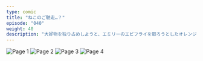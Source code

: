 ```yaml
---
type: comic
title: "ねこのご馳走…？"
episode: "040"
weight: 40
description: "大好物を独り占めしようと、エミリーのエビフライを取ろうとしたオレンジでしたが、箸が滑ってエビに逃げられました… 😭"
---
```


![Page 1](name-1.jpg)
![Page 2](name-2.jpg)
![Page 3](name-3.jpg)
![Page 4](name-4.jpg)
